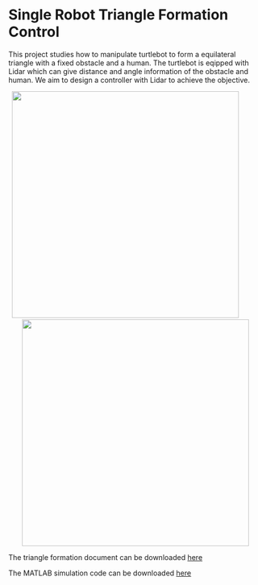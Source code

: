 # Single Robot Triangle Formation Control

This project studies how to manipulate turtlebot to form a equilateral triangle with a fixed obstacle and a human. The turtlebot is eqipped with Lidar which can give distance and angle information of the obstacle and human. We aim to design a controller with Lidar to achieve the objective.

<p align="middle">
  <img src="_project/single_robot_triangle/plots/fig0.png" width="450" />
  &nbsp &nbsp &nbsp &nbsp &nbsp
  <img src="_project/single_robot_triangle/plots/fig1.png" width="450" /> 
</p>

The triangle formation document can be downloaded <a href="_project/single_robot_triangle/triangle_formation_doc.pdf">here</a>

The MATLAB simulation code can be downloaded <a href="_project/single_robot_triangle/code/triangle_formation_matlab_code.zip">here</a>

